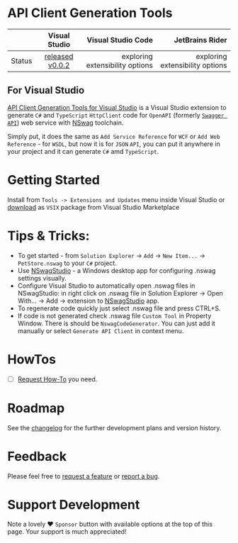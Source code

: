 # API Client Generation Tools 

|         | Visual Studio           | Visual Studio Code  | JetBrains Rider  |
| ------------- |:-------------:| -----:|-----:|
| Status     | [released v0.0.2](https://marketplace.visualstudio.com/items?itemName=dmitry-pavlov.ApiClientGenerationTools)  | exploring extensibility options  | exploring extensibility options |

## For Visual Studio

[API Client Generation Tools for Visual Studio](https://marketplace.visualstudio.com/items?itemName=dmitry-pavlov.ApiClientGenerationTools) is a Visual Studio extension to generate `C#` and `TypeScript` `HttpClient` code for `OpenAPI` (formerly [`Swagger API`](https://swagger.io/docs/specification/about/)) web service with [NSwag](https://github.com/RSuter/NSwag) toolchain.

Simply put, it does the same as `Add Service Reference` for `WCF` or `Add Web Reference` - for `WSDL`, but now it is for `JSON` `API`, you can put it anywhere in your project and it can generate `C#` amd `TypeScript`.

# Getting Started

Install from `Tools -> Extensions and Updates` menu inside Visual Studio or [download](https://marketplace.visualstudio.com/items?itemName=dmitry-pavlov.ApiClientGenerationTools)  as `VSIX` package from Visual Studio Marketplace

# Tips & Tricks:
- To get started - from `Solution Explorer` -> `Add` -> `New Item...` -> `PetStore.nswag` to your `C#` project.
- Use [NSwagStudio](https://github.com/RicoSuter/NSwag/wiki/NSwagStudio) - a Windows desktop app for configuring .nswag settings visually.
- Configure Visual Studio to automatically open .nswag files in NSwagStudio: in right click on .nswag file in Solution Explorer -> Open With... -> Add -> extension to [NSwagStudio](https://github.com/RicoSuter/NSwag/wiki/NSwagStudio) app.
- To regenerate code quickly just select .nswag file and press CTRL+S.
- If code is not generated check .nswag file `Custom Tool` in Property Window. There is should be `NswagCodeGenerator`. You can just add it manually or select `Generate API Client` in context menu.

# HowTos
- [ ] [Request How-To](https://github.com/dmitry-pavlov/api-client-generation-tools/issues/new?title=DOC) you need.

# Roadmap
See the [changelog](docs/vs/CHANGELOG.MD) for the further development plans and version history.

# Feedback
Please feel free to [request a feature](https://github.com/dmitry-pavlov/api-client-generation-tools/issues/new?title=FEATURE) or [report a bug](https://github.com/dmitry-pavlov/api-client-generation-tools/issues/new?title=BUG).

# Support Development
Note a lovely :heart: `Sponsor` button with available options at the top of this page. Your support is much appreciated!
